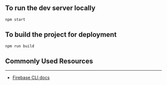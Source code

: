 ## To run the dev server locally
`npm start`

## To build the project for deployment
`npm run build`

## Commonly Used Resources
---
* [Firebase CLI docs](https://firebase.google.com/docs/cli/)
